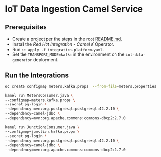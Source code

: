 # IoT Data Ingestion Camel Service

## Prerequisites

* Create a project per the steps in the root [README.md](/README.md).
* Install the *Red Hat Integration - Camel K* Operator.
* Run `oc apply -f integration.platform.yaml`.
* Set the `TRANSPORT_MODE=kafka` in the environment on the `iot-data-generator` deployment.

## Run the Integrations

```bash
oc create configmap meters.kafka.props  --from-file=meters.properties

kamel run MetersConsumer.java \
--configmap=meters.kafka.props \
--secret pg-login \
--dependency mvn:org.postgresql:postgresql:42.2.10 \
--dependency=camel-jdbc \
--dependency=mvn:org.apache.commons:commons-dbcp2:2.7.0

kamel run JunctionsConsumer.java \
--configmap=junction.kafka.props \
--secret pg-login \
--dependency mvn:org.postgresql:postgresql:42.2.10 \
--dependency=camel-jdbc \
--dependency=mvn:org.apache.commons:commons-dbcp2:2.7.0
```

